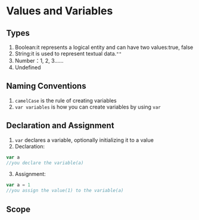 # Values and Variables

## Types
1. Boolean:it represents a logical entity and can have two values:true, false
2. String:it is used to represent textual data.`""`
3. Number：1, 2, 3......
4. Undefined

## Naming Conventions
1. `camelCase` is the rule of creating variables
2. `var variables` is how you can create variables by using `var`


## Declaration and Assignment
1. `var` declares a variable, optionally initializing it to a value
2. Declaration:
```javascript
var a
//you declare the variable(a)
```
3. Assignment:
```javascript
var a = 1
//you assign the value(1) to the variable(a)
```

## Scope

